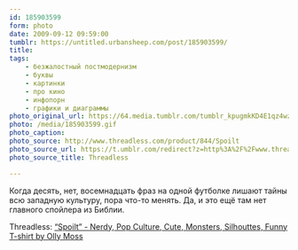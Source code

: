 ```yaml
---
id: 185903599
form: photo
date: 2009-09-12 09:59:00
tumblr: https://untitled.urbansheep.com/post/185903599/
title:
tags:
    - безжалостный постмодернизм
    - буквы
    - картинки
    - про кино
    - инфопорн
    - графики и диаграммы
photo_original_url: https://64.media.tumblr.com/tumblr_kpugmkKD4E1qz4wzio1_640.gif
photo: /media/185903599.gif
photo_caption: 
photo_source: http://www.threadless.com/product/844/Spoilt
photo_source_url: https://t.umblr.com/redirect?z=http%3A%2F%2Fwww.threadless.com%2Fproduct%2F844%2FSpoilt&t=M2UwNWU3ZjgwZDA4MzIxNGI1MjFlNGRmMmE1YWZhZWFlMDM1ZmJlOCwxODU5MDM1OTk%3D&b=t%3Am0vUM0_oWxQpSg5c05RR_Q&p=https%3A%2F%2Funtitled.urbansheep.com%2Fpost%2F185903599%2F%25D0%25BA%25D0%25BE%25D0%25B3%25D0%25B4%25D0%25B0-%25D0%25B4%25D0%25B5%25D1%2581%25D1%258F%25D1%2582%25D1%258C-%25D0%25BD%25D0%25B5%25D1%2582-%25D0%25B2%25D0%25BE%25D1%2581%25D0%25B5%25D0%25BC%25D0%25BD%25D0%25B0%25D0%25B4%25D1%2586%25D0%25B0%25D1%2582%25D1%258C-%25D1%2584%25D1%2580%25D0%25B0%25D0%25B7-%25D0%25BD%25D0%25B0-%25D0%25BE%25D0%25B4%25D0%25BD%25D0%25BE%25D0%25B9&m=0&ts=1631050589
photo_source_title: Threadless

---
```


<p>Когда десять, нет, восемнадцать фраз на одной футболке лишают тайны всю западную культуру, пора что-то менять. Да, и это ещё там нет главного спойлера из Библии.</p>

<p>Threadless: <a href="http://www.threadless.com/product/844/Spoilt">“Spoilt” - Nerdy, Pop Culture, Cute, Monsters, Silhouttes, Funny T-shirt by Olly Moss</a></p>
